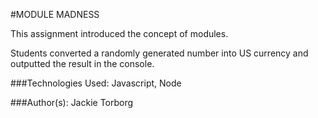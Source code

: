 #MODULE MADNESS

This assignment introduced the concept of modules.

Students converted a randomly generated number into US currency and outputted the result in the console.

###Technologies Used:
Javascript, Node

###Author(s):
Jackie Torborg
